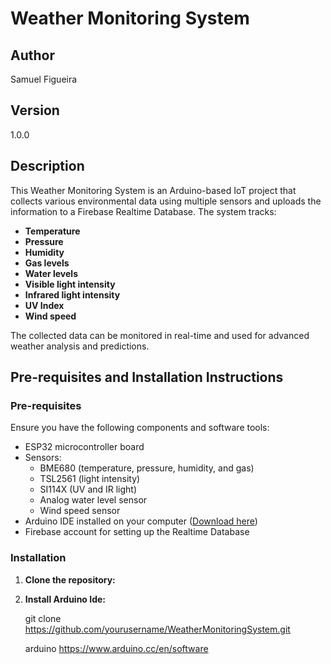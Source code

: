 # Weather Monitoring System

## Author  
Samuel Figueira  

## Version  
1.0.0  

## Description  
This Weather Monitoring System is an Arduino-based IoT project that collects various environmental data using multiple sensors and uploads the information to a Firebase Realtime Database. The system tracks:  
- **Temperature**  
- **Pressure**  
- **Humidity**  
- **Gas levels**  
- **Water levels**  
- **Visible light intensity**  
- **Infrared light intensity**  
- **UV Index**  
- **Wind speed**  

The collected data can be monitored in real-time and used for advanced weather analysis and predictions.  

## Pre-requisites and Installation Instructions  

### Pre-requisites  
Ensure you have the following components and software tools:  
- ESP32 microcontroller board  
- Sensors:  
  - BME680 (temperature, pressure, humidity, and gas)  
  - TSL2561 (light intensity)  
  - SI114X (UV and IR light)  
  - Analog water level sensor  
  - Wind speed sensor  
- Arduino IDE installed on your computer ([Download here](https://www.arduino.cc/en/software))  
- Firebase account for setting up the Realtime Database  

### Installation  

1. **Clone the repository:**  
2. **Install Arduino Ide:**
   
   git clone https://github.com/yourusername/WeatherMonitoringSystem.git
   
   arduino https://www.arduino.cc/en/software
